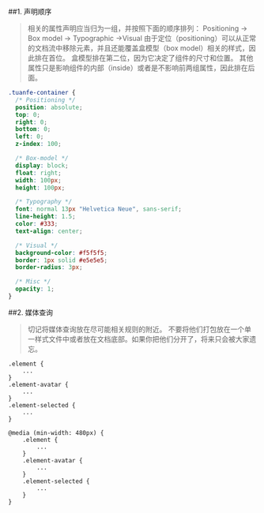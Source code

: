 ##1. 声明顺序
  >相关的属性声明应当归为一组，并按照下面的顺序排列：
  >Positioning -> Box model -> Typographic ->Visual
  >由于定位（positioning）可以从正常的文档流中移除元素，并且还能覆盖盒模型（box model）相关的样式，因此排在首位。
  >盒模型排在第二位，因为它决定了组件的尺寸和位置。
  >其他属性只是影响组件的内部（inside）或者是不影响前两组属性，因此排在后面。
  
  ```css
  .tuanfe-container {
    /* Positioning */
    position: absolute;
    top: 0;
    right: 0;
    bottom: 0;
    left: 0;
    z-index: 100;
  
    /* Box-model */
    display: block;
    float: right;
    width: 100px;
    height: 100px;
  
    /* Typography */
    font: normal 13px "Helvetica Neue", sans-serif;
    line-height: 1.5;
    color: #333;
    text-align: center;
  
    /* Visual */
    background-color: #f5f5f5;
    border: 1px solid #e5e5e5;
    border-radius: 3px;
  
    /* Misc */
    opacity: 1;
  }
  ```
  
##2. 媒体查询
  >切记将媒体查询放在尽可能相关规则的附近。
  >不要将他们打包放在一个单一样式文件中或者放在文档底部。如果你把他们分开了，将来只会被大家遗忘。
  
  ```
  .element {
      ... 
  }
  .element-avatar {
      ... 
  }
  .element-selected {
      ... 
  }
  
  @media (min-width: 480px) {
      .element {
          ...
      }
      .element-avatar {
          ...
      }
      .element-selected {
          ... 
      }
  }
  
  ```

